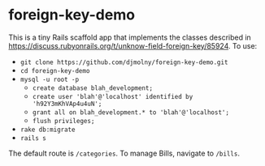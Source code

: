 # foreign-key-demo
This is a tiny Rails scaffold app that implements the classes described in https://discuss.rubyonrails.org/t/unknow-field-foreign-key/85924.
To use:
- `git clone https://github.com/djmolny/foreign-key-demo.git`
- `cd foreign-key-demo`
- `mysql -u root -p`
  - `create database blah_development;`
  - `create user 'blah'@'localhost' identified by 'h92Y3mKhVAp4u4uN';`
  - `grant all on blah_development.* to 'blah'@'localhost';`
  - `flush privileges;`
- `rake db:migrate`
- `rails s`

The default route is `/categories`. To manage Bills, navigate to `/bills`.
